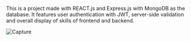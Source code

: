 This is a project made with REACT.js and Express.js with MongoDB as the database. It features user authentication with JWT, server-side validation and overall display of skills of frontend and backend. 

![Capture](https://github.com/VectorJamo/Blog-Sharing-App-FullStack/assets/71274266/098a6f2b-578f-4ab8-9a17-1c6faf5a2c8d)
